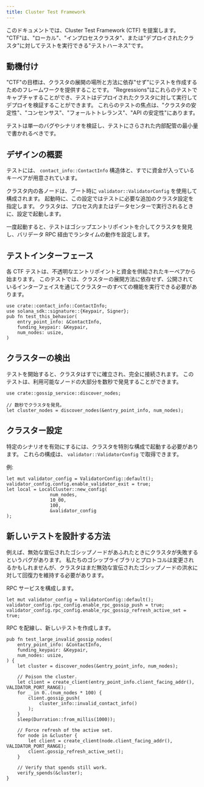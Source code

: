 ```yaml
---
title: Cluster Test Framework
---
```


このドキュメントでは、Cluster Test Framework \(CTF\) を提案します。 "CTF"は、"ローカル"、"インプロセスクラスタ"、または"デプロイされたクラスタ"に対してテストを実行できる"テストハーネス"です。

## 動機付け

"CTF"の目標は、クラスタの展開の場所と方法に依存"せず"にテストを作成するためのフレームワークを提供することです。 "Regressions"はこれらのテストでキャプチャすることができ、テストはデプロイされたクラスタに対して実行してデプロイを検証することができます。 これらのテストの焦点は、"クラスタの安定性"、"コンセンサス"、"フォールトトレランス"、"API の安定性"にあります。

テストは単一のバグやシナリオを検証し、テストにさらされた内部配管の最小量で書かれるべきです。

## デザインの概要

テストには、 `contact_info::ContactInfo` 構造体と、すでに資金が入っているキーペアが用意されています。

クラスタ内の各ノードは、ブート時に `validator::ValidatorConfig` を使用して構成されます。 起動時に、この設定ではテストに必要な追加のクラスタ設定を指定します。 クラスタは、プロセス内またはデータセンターで実行されるときに、設定で起動します。

一度起動すると、テストはゴシップエントリポイントを介してクラスタを発見し、バリデータ RPC 経由でランタイムの動作を設定します。

## テストインターフェース

各 CTF テストは、不透明なエントリポイントと資金を供給されたキーペアから始まります。 このテストでは、クラスターの展開方法に依存せず、公開されているインターフェイスを通じてクラスターのすべての機能を実行できる必要があります。

```text
use crate::contact_info::ContactInfo;
use solana_sdk::signature::{Keypair, Signer};
pub fn test_this_behavior(
    entry_point_info: &ContactInfo,
    funding_keypair: &Keypair,
    num_nodes: usize,
)
```

## クラスターの検出

テストを開始すると、クラスタはすでに確立され、完全に接続されます。 このテストは、利用可能なノードの大部分を数秒で発見することができます。

```text
use crate::gossip_service::discover_nodes;

// 数秒でクラスタを発見。
let cluster_nodes = discover_nodes(&entry_point_info, num_nodes);
```

## クラスター設定

特定のシナリオを有効にするには、クラスタを特別な構成で起動する必要があります。 これらの構成は、 `validator::ValidatorConfig` で取得できます。

例:

```text
let mut validator_config = ValidatorConfig::default();
validator_config.config.enable_validator_exit = true;
let local = LocalCluster::new_config(
                num_nodes,
                10_00,
                100,
                &validator_config
);
```

## 新しいテストを設計する方法

例えば、無効な宣伝されたゴシップノードがあふれたときにクラスタが失敗するというバグがあります。 私たちのゴシップライブラリとプロトコルは変更されるかもしれませんが、クラスタはまだ無効な宣伝されたゴシップノードの洪水に対して回復力を維持する必要があります。

RPC サービスを構成します。

```text
let mut validator_config = ValidatorConfig::default();
validator_config.rpc_config.enable_rpc_gossip_push = true;
validator_config.rpc_config.enable_rpc_gossip_refresh_active_set = true;
```

RPC を配線し、新しいテストを作成します。

```text
pub fn test_large_invalid_gossip_nodes(
    entry_point_info: &ContactInfo,
    funding_keypair: &Keypair,
    num_nodes: usize,
) {
    let cluster = discover_nodes(&entry_point_info, num_nodes);

    // Poison the cluster.
    let client = create_client(entry_point_info.client_facing_addr(), VALIDATOR_PORT_RANGE);
    for _ in 0..(num_nodes * 100) {
        client.gossip_push(
            cluster_info::invalid_contact_info()
        );
    }
    sleep(Durration::from_millis(1000));

    // Force refresh of the active set.
    for node in &cluster {
        let client = create_client(node.client_facing_addr(), VALIDATOR_PORT_RANGE);
        client.gossip_refresh_active_set();
    }

    // Verify that spends still work.
    verify_spends(&cluster);
}
```
